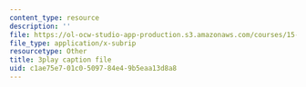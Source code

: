 ```yaml
---
content_type: resource
description: ''
file: https://ol-ocw-studio-app-production.s3.amazonaws.com/courses/15-s21-nuts-and-bolts-of-business-plans-january-iap-2014/c1ae75e701c0509784e49b5eaa13d8a8_Lau7bwQAWr4.vtt
file_type: application/x-subrip
resourcetype: Other
title: 3play caption file
uid: c1ae75e7-01c0-5097-84e4-9b5eaa13d8a8
---
```


